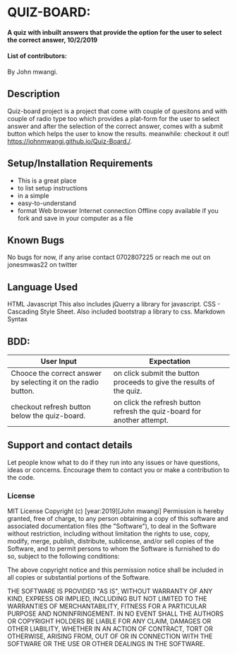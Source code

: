 # QUIZ-BOARD:

#### A quiz with inbuilt answers that provide the option for the user to select the correct answer, 10/2/2019

#### List of contributors:
By John mwangi.

## Description
Quiz-board project is a project that come with couple of quesitons and with couple of radio type too which provides a plat-form for the user to select answer and after the selection of the correct answer, comes with a submit button which helps the user to know the results.
meanwhile: checkout it out! https://johnmwangi.github.io/Quiz-Board./.

## Setup/Installation Requirements
* This is a great place
* to list setup instructions
* in a simple
* easy-to-understand
* format
Web browser
Internet connection Offline copy available if you fork and save in your computer as a file

## Known Bugs
No bugs for now, if any arise contact 0702807225 or reach me out on jonesmwas22 on twitter

## Language Used
HTML
Javascript This also includes jQuerry a library for javascript.
CSS - Cascading Style Sheet. Also included bootstrap a library to css.
Markdown Syntax

## BDD:

| User Input                                                     | Expectation                                                             |
|----------------------------------------------------------------|-------------------------------------------------------------------------|
| Chooce the correct answer by selecting it on the radio button. | on click submit the button proceeds to give the results of the quiz.    |
| checkout refresh button below the quiz-board.                  | on click the refresh button refresh the quiz-board for another attempt. |






## Support and contact details
Let people know what to do if they run into any issues or have questions, ideas or concerns.  Encourage them to contact you or make a contribution to the code.

### License
MIT License
Copyright (c) [year:2019][John mwangi]
Permission is hereby granted, free of charge, to any person obtaining a copy of this software and associated documentation files (the "Software"), to deal in the Software without restriction, including without limitation the rights to use, copy, modify, merge, publish, distribute, sublicense, and/or sell copies of the Software, and to permit persons to whom the Software is furnished to do so, subject to the following conditions:

The above copyright notice and this permission notice shall be included in all copies or substantial portions of the Software.

THE SOFTWARE IS PROVIDED "AS IS", WITHOUT WARRANTY OF ANY KIND, EXPRESS OR IMPLIED, INCLUDING BUT NOT LIMITED TO THE WARRANTIES OF MERCHANTABILITY, FITNESS FOR A PARTICULAR PURPOSE AND NONINFRINGEMENT. IN NO EVENT SHALL THE AUTHORS OR COPYRIGHT HOLDERS BE LIABLE FOR ANY CLAIM, DAMAGES OR OTHER LIABILITY, WHETHER IN AN ACTION OF CONTRACT, TORT OR OTHERWISE, ARISING FROM, OUT OF OR IN CONNECTION WITH THE SOFTWARE OR THE USE OR OTHER DEALINGS IN THE SOFTWARE.
